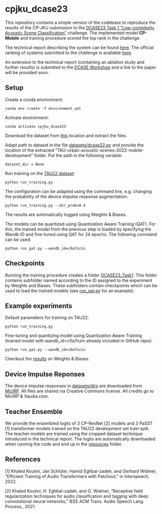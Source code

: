 # cpjku_dcase23

This repository contains a simple version of the codebase to reproduce the results of the CP-JKU submission 
to the [DCASE23 Task 1 "Low-complexity Acoustic Scene Classification"](https://dcase.community/challenge2023/task-low-complexity-acoustic-scene-classification) challenge.
The implemented model **CP-Mobile** and training procedure scored the top rank in the challenge.

The technical report describing the system can be found [here](https://dcase.community/documents/challenge2023/technical_reports/DCASE2023_Schmid_28_t1.pdf). 
The official ranking of systems submitted to the challenge is available [here](https://dcase.community/challenge2023/task-low-complexity-acoustic-scene-classification-results).

An extension to the technical report (containing an ablation study and further results) is submitted to the [DCASE Workshop](https://dcase.community/workshop2023/) and a link to the paper will be provided soon.

## Setup

Create a conda environment:

```
conda env create -f environment.yml
```

Activate environment:

```
conda activate cpjku_dcase23
```

Download the dataset from [this](https://zenodo.org/record/6337421) location and extract the files.

Adapt path to dataset in the file [datasets/dcase22.py](datasets/dcase22.py) and provide the location of the extracted
"TAU-urban-acoustic-scenes-2022-mobile-development" folder. Put the path in the following variable:

```
dataset_dir = None
```

Run training on the [TAU22 dataset](https://zenodo.org/record/6337421):

```
python run_training.py
```

The configuration can be adapted using the command line, e.g. changing the probability of the device impulse response augmentation:

```
python run_training.py --dir_prob=0.4
```

The results are automatically logged using Weights & Biases.

The models can be quantized using Quantization Aware Training (QAT). For this, the trained model from the previous step is loaded by
specifying the Wandb ID and fine-tuned using QAT for 24 epochs. The following command can be used:

```
python run_qat.py --wandb_id=c0a7nzin
```

## Checkpoints

Running the training procedure creates a folder [DCASE23_Task1](DCASE23_Task1). This folder contains subfolder named according
to the ID assigned to the experiment by Weights and Biases. These subfolders contain checkpoints which can be used to load
the trained models (see [run_qat.py](run_qat.py) for an example).

## Example experiments

Default parameters for training on TAU22: 

```
python run_training.py
```

Fine-tuning and quantizing model using Quantization Aware Training (trained model with wandb_id=c0a7nzin already included
in GitHub repo):

```
python run_qat.py --wandb_id=c0a7nzin
```

Checkout the [results](https://wandb.ai/florians/DCASE23_Task1/reports/Test-run-of-CPJKU-Submission-to-DCASE23-Task-1--Vmlldzo0NzEwNjIy?accessToken=vcgldrnpus2r27wr2hir9g0t6l84mat2n9760ab3xf2nbzu9p5850h2g4t8pas63) on Weights & Biases.


## Device Impulse Reponses

The device impulse responses in [datasets/dirs](datasets/dirs) are downloaded from [MicIRP](http://micirp.blogspot.com/). All files
are shared via Creative Commons license. All credits go to MicIRP & Xaudia.com.


## Teacher Ensemble

We provide the ensembled logits of 3 CP-ResNet [2] models and 3 PaSST [1] transformer models trained on the TAU22 development set train split.
The teacher models are trained using the cropped dataset technique introduced in the technical report. The logits
are automatically downloaded when running the code and end up in the [resources](resources) folder.

## References

[1] Khaled Koutini, Jan Schlüter, Hamid Eghbal-zadeh, and Gerhard Widmer, “Efficient Training of Audio Transformers with Patchout,” in Interspeech, 2022.

[2] Khaled Koutini, H. Eghbal-zadeh, and G. Widmer, “Receptive field
regularization techniques for audio classification and tagging
with deep convolutional neural networks,” IEEE ACM Trans.
Audio Speech Lang. Process., 2021.